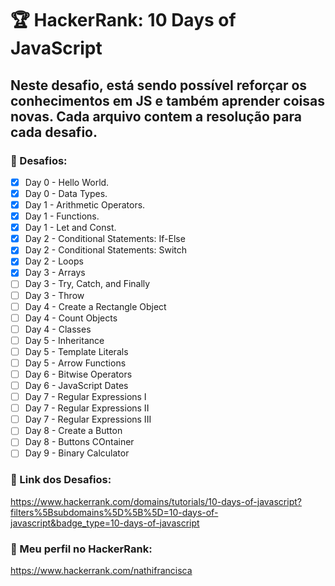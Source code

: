 # :trophy: **HackerRank:** 10 Days of JavaScript

## Neste desafio, está sendo possível reforçar os conhecimentos em JS e também aprender coisas novas. Cada arquivo contem a resolução para cada desafio.


### :pushpin: Desafios:

- [X] Day 0 - Hello World.  
- [X] Day 0 - Data Types.  
- [X] Day 1 - Arithmetic Operators.  
- [X] Day 1 - Functions.  
- [X] Day 1 - Let and Const.  
- [X] Day 2 - Conditional Statements: If-Else 
- [X] Day 2 - Conditional Statements: Switch
- [X] Day 2 - Loops
- [X] Day 3 - Arrays
- [ ] Day 3 - Try, Catch, and Finally
- [ ] Day 3 - Throw
- [ ] Day 4 - Create a Rectangle Object
- [ ] Day 4 - Count Objects
- [ ] Day 4 - Classes
- [ ] Day 5 - Inheritance
- [ ] Day 5 - Template Literals
- [ ] Day 5 - Arrow Functions
- [ ] Day 6 - Bitwise Operators
- [ ] Day 6 - JavaScript Dates
- [ ] Day 7 - Regular Expressions I
- [ ] Day 7 - Regular Expressions II
- [ ] Day 7 - Regular Expressions III
- [ ] Day 8 - Create a Button
- [ ] Day 8 - Buttons COntainer
- [ ] Day 9 - Binary Calculator

### :link: Link dos Desafios:
  
  https://www.hackerrank.com/domains/tutorials/10-days-of-javascript?filters%5Bsubdomains%5D%5B%5D=10-days-of-javascript&badge_type=10-days-of-javascript

### :link: Meu perfil no HackerRank: 

  https://www.hackerrank.com/nathifrancisca